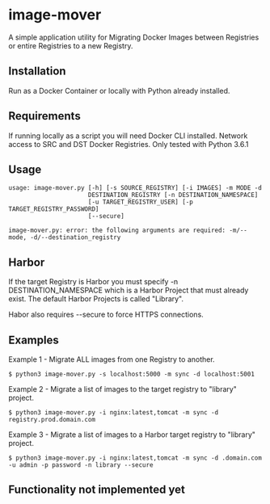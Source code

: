 # image-mover
A simple application utility for Migrating Docker Images between Registries or entire Registries to a new Registry. 

## Installation
Run as a Docker Container or locally with Python already installed.

## Requirements
If running locally as a script you will need Docker CLI installed.
Network access to SRC and DST Docker Registries.
Only tested with Python 3.6.1

## Usage

```
usage: image-mover.py [-h] [-s SOURCE_REGISTRY] [-i IMAGES] -m MODE -d
                      DESTINATION_REGISTRY [-n DESTINATION_NAMESPACE]
                      [-u TARGET_REGISTRY_USER] [-p TARGET_REGISTRY_PASSWORD]
                      [--secure]

image-mover.py: error: the following arguments are required: -m/--mode, -d/--destination_registry
```
## Harbor

If the target Registry is Harbor you must specify -n DESTINATION_NAMESPACE which is a Harbor Project that must already exist. The default Harbor Projects is called "Library".

Habor also requires --secure to force HTTPS connections.

## Examples

Example 1 - Migrate ALL images from one Registry to another.
```
$ python3 image-mover.py -s localhost:5000 -m sync -d localhost:5001
```
Example 2 - Migrate a list of images to the target registry to "library" project.
```
$ python3 image-mover.py -i nginx:latest,tomcat -m sync -d registry.prod.domain.com
```
Example 3 - Migrate a list of images to a Harbor target registry to "library" project.
```
$ python3 image-mover.py -i nginx:latest,tomcat -m sync -d .domain.com -u admin -p password -n library --secure
```

## Functionality not implemented yet



